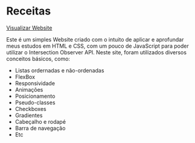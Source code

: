 # Receitas
[Visualizar Website](https://blooming-cactus.github.io/Website-Receitas/)

Este é um simples Website criado com o intuito de aplicar e aprofundar meus estudos em HTML e CSS, com um pouco de JavaScript para poder utilizar o Intersection Observer API. Neste site, foram utilizados diversos conceitos básicos, como:
- Listas ordernadas e não-ordenadas
- FlexBox
- Responsividade
- Animações
- Posicionamento
- Pseudo-classes
- Checkboxes
- Gradientes
- Cabeçalho e rodapé
- Barra de navegação
- Etc